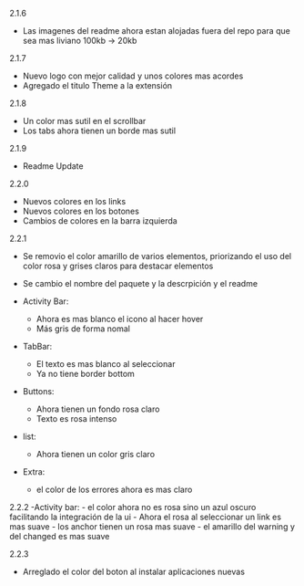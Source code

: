 2.1.6
- Las imagenes del readme ahora estan alojadas fuera del repo para que sea mas liviano 100kb -> 20kb

2.1.7
- Nuevo logo con mejor calidad y unos colores mas acordes
- Agregado el titulo Theme a la extensión

2.1.8
- Un color mas sutil en el scrollbar
- Los tabs ahora tienen un borde mas sutil

2.1.9
- Readme Update

2.2.0
- Nuevos colores en los links
- Nuevos colores en los botones
- Cambios de colores en la barra izquierda

2.2.1
- Se removio el color amarillo de varios elementos, priorizando el uso del color rosa y grises claros para destacar elementos
- Se cambio el nombre del paquete y la descrpición y el readme

- Activity Bar:
    - Ahora es mas blanco el icono al hacer hover
    - Más gris de forma nomal
    
- TabBar:
    - El texto es mas blanco al seleccionar
    - Ya no tiene border bottom

- Buttons:
    - Ahora tienen un fondo rosa claro
    - Texto es rosa intenso

- list:
    - Ahora tienen un color gris claro

- Extra:
    - el color de los errores ahora es mas claro

2.2.2
-Activity bar:
    - el color ahora no es rosa sino un azul oscuro facilitando la integración de la ui
    - Ahora el rosa al seleccionar un link es mas suave
    - los anchor tienen un rosa mas suave
    - el amarillo del warning y del changed es mas suave

2.2.3
- Arreglado el color del boton al instalar aplicaciones nuevas